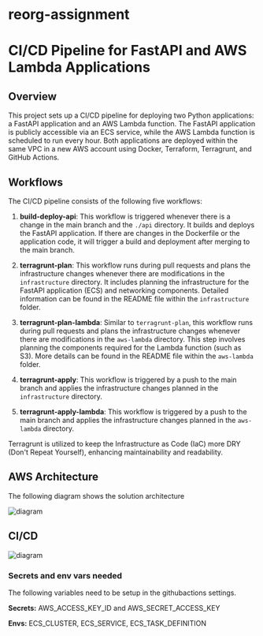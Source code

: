 # reorg-assignment

# CI/CD Pipeline for FastAPI and AWS Lambda Applications

## Overview
This project sets up a CI/CD pipeline for deploying two Python applications: a FastAPI application and an AWS Lambda function. The FastAPI application is publicly accessible via an ECS service, while the AWS Lambda function is scheduled to run every hour. Both applications are deployed within the same VPC in a new AWS account using Docker, Terraform, Terragrunt, and GitHub Actions.

## Workflows
The CI/CD pipeline consists of the following five workflows:

1. **build-deploy-api**: This workflow is triggered whenever there is a change in the main branch and the `./api` directory. It builds and deploys the FastAPI application. If there are changes in the Dockerfile or the application code, it will trigger a build and deployment after merging to the main branch.

2. **terragrunt-plan**: This workflow runs during pull requests and plans the infrastructure changes whenever there are modifications in the `infrastructure` directory. It includes planning the infrastructure for the FastAPI application (ECS) and networking components. Detailed information can be found in the README file within the `infrastructure` folder.

3. **terragrunt-plan-lambda**: Similar to `terragrunt-plan`, this workflow runs during pull requests and plans the infrastructure changes whenever there are modifications in the `aws-lambda` directory. This step involves planning the components required for the Lambda function (such as S3). More details can be found in the README file within the `aws-lambda` folder.

4. **terragrunt-apply**: This workflow is triggered by a push to the main branch and applies the infrastructure changes planned in the `infrastructure` directory. 

5. **terragrunt-apply-lambda**: This workflow is triggered by a push to the main branch and applies the infrastructure changes planned in the `aws-lambda` directory.

Terragrunt is utilized to keep the Infrastructure as Code (IaC) more DRY (Don't Repeat Yourself), enhancing maintainability and readability.

## AWS Architecture

The following diagram shows the solution architecture

![diagram](reorg.drawio.png.png)


## CI/CD

![diagram](reorg.drawio.png.png)

### Secrets and env vars needed

The following variables need to be setup in the githubactions settings.

**Secrets:** AWS_ACCESS_KEY_ID and AWS_SECRET_ACCESS_KEY

**Envs:** ECS_CLUSTER, ECS_SERVICE, ECS_TASK_DEFINITION